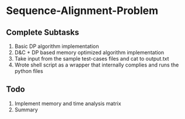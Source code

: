 # Sequence-Alignment-Problem
## Complete Subtasks
1. Basic DP algorithm implementation
2. D&C + DP  based memory optimized algorithm implementation
3. Take input from the sample test-cases files and cat to output.txt
4. Wrote shell script as a wrapper that internally complies and runs the python files
## Todo
1. Implement memory and time analysis matrix
2. Summary